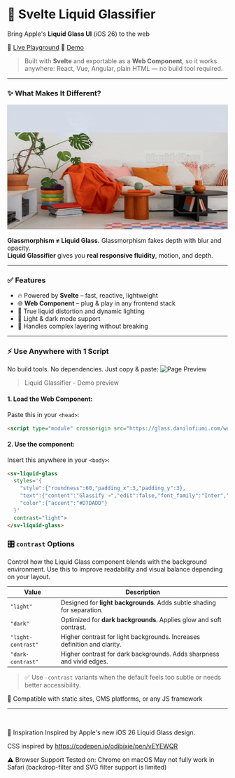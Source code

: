 # 🧊 Svelte Liquid Glassifier


Bring Apple's **Liquid Glass UI** (iOS 26) to the web

🔗 [Live Playground](https://glass.danilofiumi.com/)
🎥 [Demo](https://www.youtube.com/watch?v=9QnE37E6jU0)


> Built with **Svelte** and exportable as a **Web Component**, so it works anywhere: React, Vue, Angular, plain HTML — no build tool required.

---

### ✨ What Makes It Different?
![Compare Glassmorphism](CompareliquidGlass.gif)

**Glassmorphism ≠ Liquid Glass.**
Glassmorphism fakes depth with blur and opacity.  
**Liquid Glassifier** gives you **real responsive fluidity**, motion, and depth.

<!-- ![meme-Blur](meme-blur.jpg) -->
---

### ✅ Features

- 🔥 Powered by **Svelte** – fast, reactive, lightweight
- 🌐 **Web Component** – plug & play in any frontend stack
- 🌊 True liquid distortion and dynamic lighting
- 🎨 Light & dark mode support
- 🧠 Handles complex layering without breaking


---

### ⚡ Use Anywhere with 1 Script

No build tools. No dependencies. Just copy & paste:
![Page Preview](https://glass.danilofiumi.it/assets/shared/metaImage.png)
> Liquid Glassifier - Demo preview

#### 1. Load the Web Component:
Paste this in your `<head>`:

```html
<script type="module" crossorigin src="https://glass.danilofiumi.com/web-comps/boundle.js"></script>
```

#### 2. Use the component:
Insert this anywhere in your `<body>`:


```html
<sv-liquid-glass
  styles='{
    "style":{"roundness":60,"padding_x":3,"padding_y":3},
    "text":{"content":"Glassify →","edit":false,"font_family":"Inter","size_weight":500,"font_size":3.5},
    "color":{"accent":"#D7DADD"}
  }'
  contrast="light">
</sv-liquid-glass>
```
### 🎛️ `contrast` Options

Control how the Liquid Glass component blends with the background environment. Use this to improve readability and visual balance depending on your layout.

| Value             | Description                                                                 |
|------------------|-----------------------------------------------------------------------------|
| `"light"`        | Designed for **light backgrounds**. Adds subtle shading for separation.     |
| `"dark"`         | Optimized for **dark backgrounds**. Applies glow and soft contrast.         |
| `"light-contrast"` | Higher contrast for light backgrounds. Increases definition and clarity.   |
| `"dark-contrast"`  | Higher contrast for dark backgrounds. Adds sharpness and vivid edges.      |

> ✅ Use `-contrast` variants when the default feels too subtle or needs better accessibility.



🎯 Compatible with static sites, CMS platforms, or any JS framework

---
<br>

🙏 Inspiration
Inspired by Apple's new iOS 26 Liquid Glass design.

CSS inspired by https://codepen.io/odibixie/pen/vEYEWQR

⚠️ Browser Support
Tested on: Chrome on macOS
May not fully work in Safari (backdrop-filter and SVG filter support is limited)